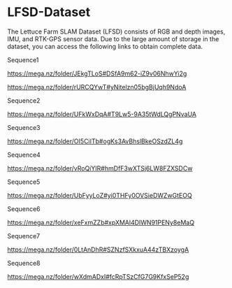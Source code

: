 # LFSD-Dataset

The Lettuce Farm SLAM Dataset (LFSD) consists of RGB and depth images, IMU, and RTK-GPS sensor data. Due to the large amount of storage in the dataset, you can access the following links to obtain complete data.

Sequence1

https://mega.nz/folder/JEkgTLoS#DSfA9m62-iZ9v06NhwYi2g

https://mega.nz/folder/rURCQYwT#yNitelzn05bgBjUqh9NdoA

Sequence2

https://mega.nz/folder/UFkWxDqA#T9Lw5-9A35tWdLQgPNvaUA

Sequence3

https://mega.nz/folder/OI5CiITb#ogKs3AvBhslBkeOSzdZL4g

Sequence4

https://mega.nz/folder/vRoQiYIR#hmDfF3wXTSj6LW8FZXSDCw

Sequence5

https://mega.nz/folder/UbFyyLoZ#yi0THFy0OVSieDWZwGtEOQ

Sequence6

https://mega.nz/folder/xeFxmZZb#xpXMAl4DIWN91PENy8eMaQ

Sequence7

https://mega.nz/folder/0LtAnDhR#SZNzfSXkxuA44zTBXzoygA

Sequence8

https://mega.nz/folder/wXdmADxI#fcRpTSzCfG7G9KfxSeP52g



